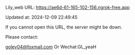 Lily_web URL: https://ae6d-61-165-102-156.ngrok-free.app

Updated at: 2024-12-09 22:49:45

If you cannot open this URL, the server might be down.

Please contact: 

goley04@foxmail.com Or Wechat:GL_yeaH